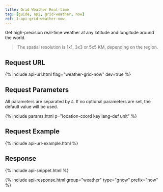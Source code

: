 ```yaml
---
title: Grid Weather Real-time 
tag: [guide, api, grid-weather, now]
ref: 1-api-grid-weather-now
---
```


Get high-precision real-time weather at any latitude and longitude around the world.

> The spatial resolution is 1x1, 3x3 or 5x5 KM, depending on the region.

## Request URL

{% include api-url.html flag="weather-grid-now" dev=true %}

## Request Parameters

All parameters are separated by `&`. If no optional parameters are set, the default value will be used.

{% include params.html p="location-coord key lang-def unit" %}

## Request Example

{% include api-url-example.html %}

## Response

{% include api-snippet.html %}

{% include api-response.html group="weather" type="gnow" prefix="now"  %}
